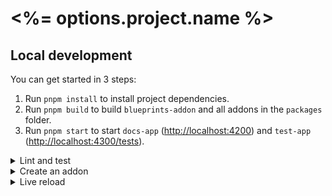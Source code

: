 # <%= options.project.name %>

## Local development

You can get started in 3 steps:

1. Run `pnpm install` to install project dependencies.
1. Run `pnpm build` to build `blueprints-addon` and all addons in the `packages` folder.
1. Run `pnpm start` to start `docs-app` ([http://localhost:4200](http://localhost:4200)) and `test-app` ([http://localhost:4300/tests](http://localhost:4300/tests?hidepassed)).


<details>

<summary>Lint and test</summary>

From the workspace root, you can run these commands to apply the action to _all packages_.

```sh
# Lint files
pnpm lint
pnpm lint:fix

# Run tests
pnpm test
```

To save time, change the current directory to a particular package and run the commands above. This will affect _only that package_.

</details>


<details>

<summary>Create an addon</summary>

Suppose you want to create the addon `@my-org-ui/button`, which lives in the folder `packages/ui/button`.

```sh
# From the workspace root
pnpm addon @my-org-ui/button --location ui/button
```

Afterwards, update the project dependencies.

```sh
# From the workspace root
pnpm install
```

</details>


<details>

<summary>Live reload</summary>

Change the current directory to the addon that you want to work on. Run `pnpm start` so that the addon is rebuilt automatically.

```sh
# Example: Run `@my-org-ui/button`
cd packages/ui/button
pnpm start
```

Then, as you change the addon's source code, `docs-app` and `test-app` (assuming they are running) will rebuild automatically.

</details>

